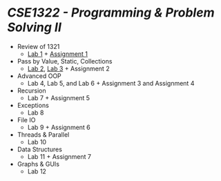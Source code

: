 # _CSE1322 - Programming & Problem Solving II_
- Review of 1321
  - [Lab 1](https://github.com/aunoitsgolden/CSE_1322L/blob/main/1321%20Review/Lab1.java) + [Assignment 1](https://github.com/aunoitsgolden/CSE_1322L/blob/main/1321%20Review/Assignment1.java)
- Pass by Value, Static, Collections
  - [Lab 2](https://github.com/aunoitsgolden/CSE_1322L/blob/main/Pass%20by%20Value%2C%20Static%2C%20Collections/Lab2.java), [Lab 3](https://github.com/aunoitsgolden/CSE_1322L/blob/main/Pass%20by%20Value%2C%20Static%2C%20Collections/Lab3.java) + Assignment 2
- Advanced OOP
  - Lab 4, Lab 5, and Lab 6 + Assignment 3 and Assignment 4
- Recursion
  - Lab 7 + Assignment 5
- Exceptions
  - Lab 8
- File IO
  - Lab 9 + Assignment 6
- Threads & Parallel
  - Lab 10
- Data Structures
  - Lab 11 + Assignment 7
- Graphs & GUIs
  - Lab 12
